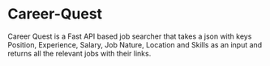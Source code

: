 # Career-Quest
Career Quest is a Fast API based job searcher that takes a json with keys Position, Experience, Salary, Job Nature, Location and Skills as an input and returns all the relevant jobs with their links.
